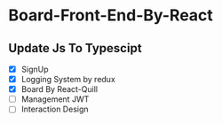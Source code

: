 # Board-Front-End-By-React
## Update Js To Typescipt

- [x] SignUp
- [x] Logging System by redux
- [x] Board By React-Quill
- [ ] Management JWT
- [ ] Interaction Design
